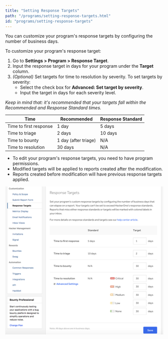 ```yaml
---
title: "Setting Response Targets"
path: "/programs/setting-response-targets.html"
id: "programs/setting-response-targets"
---
```


You can customize your program's response targets by configuring the number of business days.

To customize your program's response target:
1. Go to **Settings > Program > Response Target**.
2. Input the response target in days for your program under the **Target** column.
3. *(Optional)* Set targets for time to resolution by severity. To set targets by severity:
   * Select the check box for **Advanced: Set target by severity**.
   * Input the target in days for each severity level.

*Keep in mind that: it's recommended that your targets fall within the Recommended and Response Standard times.*

Time | Recommended | Response Standard
---- | ----------- | ------------------
Time to first response | 1 day | 5 days
Time to triage | 2 days | 10 days
Time to bounty | 1 day (after triage) | N/A
Time to resolution | 30 days | N/A

* To edit your program's response targets, you need to have program permissions.
* Modified targets will be applied to reports created after the modification.
* Reports created before modification will have previous response targets applied.

![response targets](./images/response-targets.png)
